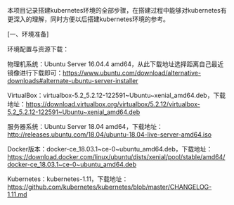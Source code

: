 本项目记录搭建kubernetes环境的全部步骤，在搭建过程中能够对kubernetes有更深入的理解，同时方便以后搭建kubernetes环境的参考。


[一、环境准备]


环境配置与资源下载：

物理机系统：Ubuntu Server 16.04.4 amd64，从此下载地址选择距离自己最近镜像进行下载即可：https://www.ubuntu.com/download/alternative-downloads#alternate-ubuntu-server-installer

VirtualBox：virtualbox-5.2_5.2.12-122591~Ubuntu~xenial_amd64.deb，下载地址：https://download.virtualbox.org/virtualbox/5.2.12/virtualbox-5.2_5.2.12-122591~Ubuntu~xenial_amd64.deb

服务器系统：Ubuntu Server 18.04 amd64，下载地址：http://releases.ubuntu.com/18.04/ubuntu-18.04-live-server-amd64.iso

Docker版本：docker-ce_18.03.1~ce-0~ubuntu_amd64.deb，下载地址：
https://download.docker.com/linux/ubuntu/dists/xenial/pool/stable/amd64/docker-ce_18.03.1~ce-0~ubuntu_amd64.deb

Kubernetes：kubernetes-1.11，下载地址：https://github.com/kubernetes/kubernetes/blob/master/CHANGELOG-1.11.md


